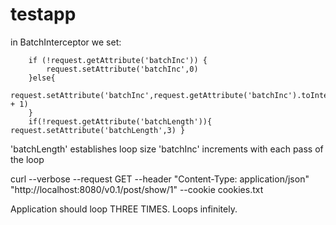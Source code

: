 # testapp

in BatchInterceptor we set:

        if (!request.getAttribute('batchInc')) {
            request.setAttribute('batchInc',0)
        }else{
            request.setAttribute('batchInc',request.getAttribute('batchInc').toInteger() + 1)
        }
        if(!request.getAttribute('batchLength')){ request.setAttribute('batchLength',3) }
        

'batchLength' establishes loop size
'batchInc' increments with each pass of the loop


curl --verbose --request GET --header "Content-Type: application/json" "http://localhost:8080/v0.1/post/show/1" --cookie cookies.txt

Application should loop THREE TIMES. Loops infinitely.
